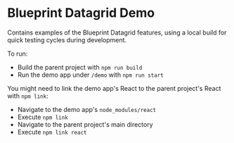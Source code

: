 # Blueprint Datagrid Demo

Contains examples of the Blueprint Datagrid features, using a local build for quick testing cycles during development.

To run:

- Build the parent project with `npm run build`
- Run the demo app under `/demo` with `npm run start`

You might need to link the demo app's React to the parent project's React with `npm link`:

- Navigate to the demo app's `node_modules/react`
- Execute `npm link`
- Navigate to the parent project's main directory
- Execute `npm link react`
